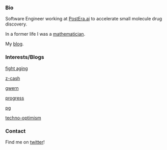 ### Bio

Software Engineer working at [PostEra.ai](https://postera.ai) to accelerate small molecule drug discovery.

In a former life I was a [mathematician](https://www.mathgenealogy.org/id.php?id=240463).

My [blog](https://jonathankobayashihales.substack.com).

### Interests/Blogs

[fight aging](https://www.fightaging.org/)

[z-cash](https://z.cash)

[gwern](https://www.gwern.net/)

[progress](https://patrickcollison.com/progress)

[pg](http://www.paulgraham.com/articles.html)

[techno-optimism](https://a16z.com/the-techno-optimist-manifesto/)

### Contact

Find me on [twitter](https://twitter.com/@jayjayhales)!
